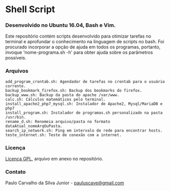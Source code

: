 # Shell Script
### Desenvolvido no Ubuntu 16.04, Bash e Vim.

Este repositório contém scripts desenvolvido para otimizar tarefas no terminal e aprofundar o conhecimento na linguagem de scripts no bash. Foi procurado incorporar a opção de ajuda em todos os programas, portanto, invoque 'nome-programa.sh -h' para obter ajuda sobre os parâmetros possíveis.

### Arquivos

```
add_program_crontab.sh: Agendador de tarefas no crontab para o usuário corrente.
backup_bookmark_firefox.sh: Backup dos bookmarks do firefox.
backup_www.sh: Backup da pasta do apache /var/www.
calc.sh: Cálculos matemáticos pelo terminal.
install_apache2_php7_mysql.sh: Instalador de Apache2, Mysql/MariaDB e php7
install_program.sh: Instalador de programas.sh personalizado na pasta /usr/bin.
rename_d.sh: Renomeia arquivo/pasta no formato dataAtual_nomeArqOuPasta.
search_ip_network.sh: Ping em intervalo de rede para encontrar hosts.
teste_internet.sh: Teste de conexão com a internet.
```

### Licença

[Licença GPL](https://github.com/paulocsilvajr/instalador-programas/blob/master/license_gpl.txt), arquivo em anexo no repositório.

### Contato

Paulo Carvalho da Silva Junior - pauluscave@gmail.com
